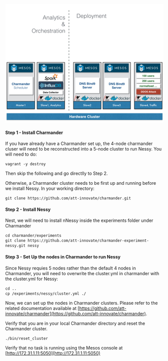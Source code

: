 
![image](https://github.com/att-innovate/charmander-experiment-nessy/blob/master/docs/Nessy_Implementation.jpg?raw=true)

#### Step 1 - Install Charmander
If you have already have a Charmander set up, the 4-node charmander cluser will need to be reconstructed into a 5-node cluster to run Nessy. You will need to do:

	vagrant -y destroy

Then skip the following and go directlly to Step 2.

Otherwise, a Charmander cluster needs to be first up and running before we install Nessy. In your working directory:

    git clone https://github.com/att-innovate/charmander.git

#### Step 2 - Install Nessy

Nest, we will need to install nNessy inside the experiments folder under Charmander
    
    cd charmander/experiments
    git clone https://github.com/att-innovate/charmander-experiment-nessy.git nessy


#### Step 3 - Set Up the nodes in Charmander to run Nessy
Since Nessy requies 5 nodes rather than the default 4 nodes in Charmander, you will need to overwrite the cluster.yml in charmander with the cluster.yml for Nessy:
    
    cd .. 
    cp /experiments/nessy/cluster.yml ./

Now, we can set up the nodes in Charmander clusters. Please refer to the related documentation available at [https://github.com/att-innovate/charmander](https://github.com/att-innovate/charmander).


Verify that you are in your local Charmander directory and reset the Charmander cluster.

    ./bin/reset_cluster

Verify that no task is running using the Mesos console at [http://172.31.1.11:5050](http://172.31.1.11:5050)